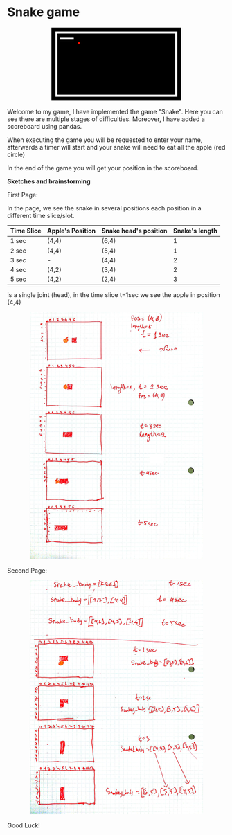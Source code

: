 # Snake game


<p align="center">
  <img src="images\animation_snake.gif" width="300">
</p


Welcome to my game, I have implemented the game "Snake".
Here you can see there are multiple stages of difficulties.
Moreover, I have added a scoreboard using pandas.

When executing the game you will be requested to enter your name,
afterwards a timer will start and your snake will need to eat all the apple
(red circle)


In the end of the game you will get your position in the scoreboard.

**Sketches and brainstorming**

First Page:

In the page, we see the snake in several positions each position in a different 
time slice/slot.

| Time Slice | Apple's Position | Snake head's position | Snake's length |
|------------|------------------|-----------------------|----------------|
| 1 sec      | (4,4)            | (6,4)                 | 1              |
| 2 sec      | (4,4)            | (5,4)                 | 1              |
| 3 sec      | -                | (4,4)                 | 2              |
| 4 sec      | (4,2)            | (3,4)                 | 2              |
| 5 sec      | (4,2)            | (2,4)                 | 3              |

is a single joint (head), 
in the time slice t=1sec we see the apple in position (4,4)

<p align="center">
  <img src="images\1.jpg" width="400">
</p>


Second Page:

<p align="center">
  <img src="images\2.jpg" width="400">
</p>

Good Luck!
